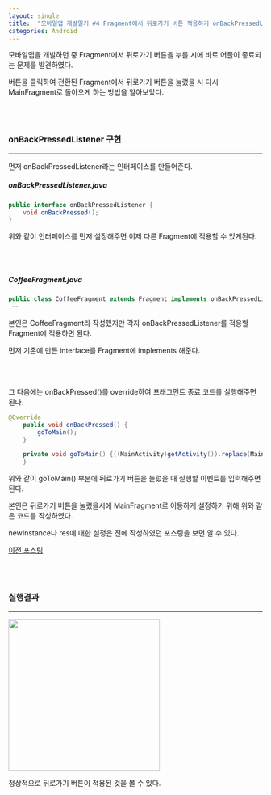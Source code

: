 ```yaml
---
layout: single
title:  "모바일앱 개발일기 #4 Fragment에서 뒤로가기 버튼 적용하기 onBackPressedListener"
categories: Android
---
```


모바일앱을 개발하던 중 Fragment에서 뒤로가기 버튼을 누를 시에 바로 어플이 종료되는 문제를 발견하였다. 

버튼을 클릭하여 전환된 Fragment에서 뒤로가기 버튼을 눌렀을 시 다시 MainFragment로 돌아오게 하는 방법을 알아보았다.

 <br/><br/>

  

### onBackPressedListener 구현

---

먼저 onBackPressedListener라는 인터페이스를 만들어준다.

##### onBackPressedListener.java

```java
public interface onBackPressedListener {
    void onBackPressed();
}
```

위와 같이 인터페이스를 먼저 설정해주면 이제 다른 Fragment에 적용할 수 있게된다.

<br/><br/>

##### CoffeeFragment.java

```java
public class CoffeeFragment extends Fragment implements onBackPressedListener {
 ~~
```

본인은 CoffeeFragment라 작성했지만 각자 onBackPressedListener를 적용할 Fragment에 적용하면 된다.  

먼저 기존에 만든 interface를 Fragment에 implements 해준다. 

<br/><br/>

그 다음에는 onBackPressed()를 override하여 프래그먼트 종료 코드를 실행해주면 된다.

```java
@Override
    public void onBackPressed() {
        goToMain();
    }

    private void goToMain() {((MainActivity)getActivity()).replace(MainFragment.newInstance(res));
    }
```

위와 같이 goToMain() 부분에 뒤로가기 버튼을 눌렀을 때 실행할 이벤트를 입력해주면 된다.

본인은 뒤로가기 버튼을 눌렀을시에 MainFragment로 이동하게 설정하기 위해 위와 같은 코드를 작성하였다.

newInstance나 res에 대한 설정은 전에 작성하였던 포스팅을 보면 알 수 있다.

[이전 포스팅](https://nam8399.github.io/mthird/)







  <br/><br/>

### 실행결과

---

<img src="https://user-images.githubusercontent.com/69960282/126859870-0ff4f948-53e5-40f4-b463-f6100d81ef6d.gif" width=300>


정상적으로 뒤로가기 버튼이 적용된 것을 볼 수 있다.
